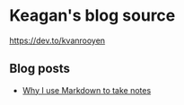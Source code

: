 # Keagan's blog source

https://dev.to/kvanrooyen

## Blog posts

- [Why I use Markdown to take notes](https://dev.to/kvanrooyen/why-i-use-markdown-to-take-notes-5fpl)
